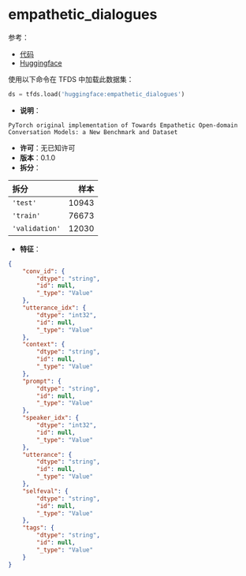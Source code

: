 # empathetic_dialogues

参考：

- [代码](https://github.com/huggingface/datasets/blob/master/datasets/empathetic_dialogues)
- [Huggingface](https://huggingface.co/datasets/empathetic_dialogues)

使用以下命令在 TFDS 中加载此数据集：

```python
ds = tfds.load('huggingface:empathetic_dialogues')
```

- **说明**：

```
PyTorch original implementation of Towards Empathetic Open-domain Conversation Models: a New Benchmark and Dataset
```

- **许可**：无已知许可
- **版本**：0.1.0
- **拆分**：

拆分 | 样本
:-- | --:
`'test'` | 10943
`'train'` | 76673
`'validation'` | 12030

- **特征**：

```json
{
    "conv_id": {
        "dtype": "string",
        "id": null,
        "_type": "Value"
    },
    "utterance_idx": {
        "dtype": "int32",
        "id": null,
        "_type": "Value"
    },
    "context": {
        "dtype": "string",
        "id": null,
        "_type": "Value"
    },
    "prompt": {
        "dtype": "string",
        "id": null,
        "_type": "Value"
    },
    "speaker_idx": {
        "dtype": "int32",
        "id": null,
        "_type": "Value"
    },
    "utterance": {
        "dtype": "string",
        "id": null,
        "_type": "Value"
    },
    "selfeval": {
        "dtype": "string",
        "id": null,
        "_type": "Value"
    },
    "tags": {
        "dtype": "string",
        "id": null,
        "_type": "Value"
    }
}
```
